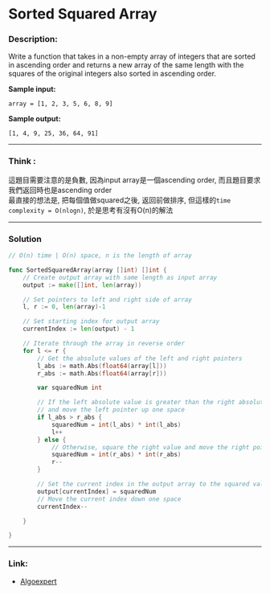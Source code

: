 # Sorted Squared Array

### Description:  
Write a function that takes in a non-empty array of integers that are sorted in
ascending order and returns a new array of the same length with the squares of
the original integers also sorted in ascending order.

**Sample input:**  
```
array = [1, 2, 3, 5, 6, 8, 9]
```

**Sample output:**  
```
[1, 4, 9, 25, 36, 64, 91]
```


---
### Think :
這題目需要注意的是負數, 因為input array是一個ascending order,
而且題目要求我們返回時也是ascending order  
最直接的想法是, 把每個值做squared之後, 返回前做排序, 但這樣的`time complexity = O(nlogn)`, 於是思考有沒有O(n)的解法  



---
### Solution
```go
// O(n) time | O(n) space, n is the length of array

func SortedSquaredArray(array []int) []int {
	// Create output array with same length as input array
	output := make([]int, len(array))

	// Set pointers to left and right side of array
	l, r := 0, len(array)-1

	// Set starting index for output array
	currentIndex := len(output) - 1

	// Iterate through the array in reverse order
	for l <= r {
		// Get the absolute values of the left and right pointers
		l_abs := math.Abs(float64(array[l]))
		r_abs := math.Abs(float64(array[r]))

		var squaredNum int

		// If the left absolute value is greater than the right absolute value, square the left value
		// and move the left pointer up one space
		if l_abs > r_abs {
			squaredNum = int(l_abs) * int(l_abs)
			l++
		} else {
			// Otherwise, square the right value and move the right pointer down one space
			squaredNum = int(r_abs) * int(r_abs)
			r--
		}

		// Set the current index in the output array to the squared value
		output[currentIndex] = squaredNum
		// Move the current index down one space
		currentIndex--

	}

}


```




---

### Link:
- [Algoexpert](https://www.algoexpert.io/questions/sorted-squared-array)